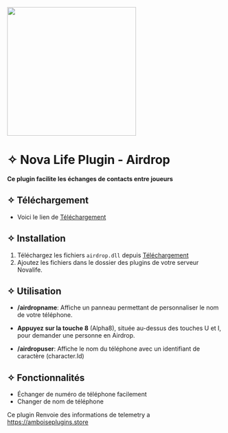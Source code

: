 <img src="https://cdn.discordapp.com/attachments/1150803909221298196/1183056429326807040/AirDrop_logo.jpg" width="300"/>


# ✧ Nova Life Plugin - Airdrop

**Ce plugin facilite les échanges de contacts entre joueurs**



## ✧ Téléchargement 
- Voici le lien de [Téléchargement](https://github.com/isnoname-nova/Airdrop/releases/download/1.0.0.3/airdrop.dll)

## ✧ Installation

1. Téléchargez les fichiers `airdrop.dll` depuis [Téléchargement](https://github.com/isnoname-nova/Airdrop/releases/download/1.0.0.3/airdrop.dll)  
2. Ajoutez les fichiers dans le dossier des plugins de votre serveur Novalife.

## ✧ Utilisation
- **/airdropname**: Affiche un panneau permettant de personnaliser le nom de votre téléphone. 
- **Appuyez sur la touche 8** (Alpha8), située au-dessus des touches U et I, pour demander une personne en Airdrop.

- **/airdropuser**: Affiche le nom du téléphone avec un identifiant de caractère (character.Id)

## ✧ Fonctionnalités 

- Échanger de numéro de téléphone facilement 
- Changer de nom de téléphone

Ce plugin Renvoie des informations de telemetry a https://amboiseplugins.store
  


